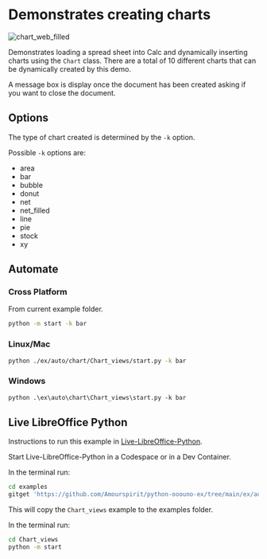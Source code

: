 # Demonstrates creating charts

![chart_web_filled](https://user-images.githubusercontent.com/4193389/198901667-d7d1da10-4436-4cfc-adce-2e82d1f6692b.png)

Demonstrates loading a spread sheet into Calc and dynamically inserting charts using the `Chart` class.
There are a total of 10 different charts that can be dynamically created by this demo.

A message box is display once the document has been created asking if you want to close the document.

## Options

The type of chart created is determined by the `-k` option.

Possible `-k` options are:

- area
- bar
- bubble
- donut
- net
- net_filled
- line
- pie
- stock
- xy

## Automate

### Cross Platform

From current example folder.

```sh
python -m start -k bar
```

### Linux/Mac

```sh
python ./ex/auto/chart/Chart_views/start.py -k bar
```

### Windows

```ps
python .\ex\auto\chart\Chart_views\start.py -k bar
```

## Live LibreOffice Python

Instructions to run this example in [Live-LibreOffice-Python](https://github.com/Amourspirit/live-libreoffice-python).

Start Live-LibreOffice-Python in a Codespace or in a Dev Container.

In the terminal run:

```bash
cd examples
gitget 'https://github.com/Amourspirit/python-ooouno-ex/tree/main/ex/auto/chart/Chart_views'
```

This will copy the `Chart_views` example to the examples folder.

In the terminal run:

```bash
cd Chart_views
python -m start
```
